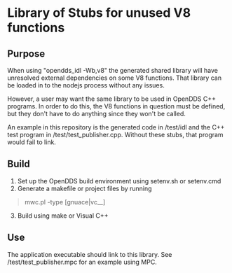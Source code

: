 # Library of Stubs for unused V8 functions

## Purpose

When using "opendds_idl -Wb,v8" the generated shared library will have
unresolved external dependencies on some V8 functions.  That library can be
loaded in to the nodejs process without any issues.

However, a user may want the same library to be used in OpenDDS C++ programs.
In order to do this, the V8 functions in question must be defined, but they
don't have to do anything since they won't be called.

An example in this repository is the generated code in /test/idl and the C++
test program in /test/test_publisher.cpp.  Without these stubs, that program
would fail to link.

## Build

1. Set up the OpenDDS build environment using setenv.sh or setenv.cmd
2. Generate a makefile or project files by running
> mwc.pl -type [gnuace|vc__]
3. Build using make or Visual C++

## Use

The application executable should link to this library.
See /test/test_publisher.mpc for an example using MPC.
